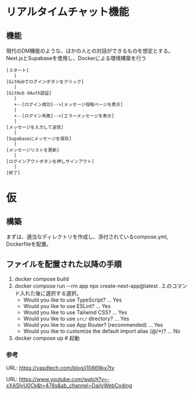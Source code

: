 # リアルタイムチャット機能
## 機能
現代のDM機能のような、ほかの人との対話ができるものを想定とする。
Next.jsとSupabaseを使用し、Dockerによる環境構築を行う




```mermaid
[スタート]
   |
[GitHubでログインボタンをクリック]
   |
[GitHub OAuth認証]
   |
   +--[ログイン成功]-->[メッセージ投稿ページを表示]
   |
   +--[ログイン失敗]-->[エラーメッセージを表示]
   |
[メッセージを入力して送信]
   |
[Supabaseにメッセージを保存]
   |
[メッセージリストを更新]
   |
[ログインアウトボタンを押しサインアウト]  
   |
[終了]
```




# 仮
## 構築
まずは、適当なディレクトリを作成し、添付されているcompose.yml, Dockerfileを配置。

## ファイルを配置された以降の手順
1. docker compose build
2. docker compose run --rm app npx create-next-app@latest .
    2.のコマンド入れた後に選択する選択。
    - Would you like to use TypeScript? ... Yes
    - Would you like to use ESLint? … Yes
    - Would you like to use Tailwind CSS? … Yes
    - Would you like to use `src/` directory? … Yes
    - Would you like to use App Router? (recommended) … Yes
    - Would you like to customize the default import alias (@/*)? … No
3. docker compose up  # 起動

### 参考
URL: https://yasdtech.com/blog/i10869kx7tv 

URL: https://www.youtube.com/watch?v=-xXASlyU0Ck&t=478s&ab_channel=DailyWebCoding
